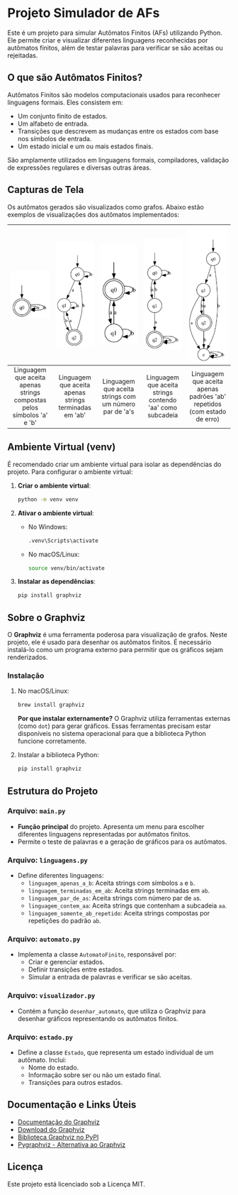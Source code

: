 # Projeto Simulador de AFs

Este é um projeto para simular Autômatos Finitos (AFs) utilizando Python. Ele permite criar e visualizar diferentes linguagens reconhecidas por autômatos finitos, além de testar palavras para verificar se são aceitas ou rejeitadas.

## O que são Autômatos Finitos?

Autômatos Finitos são modelos computacionais usados para reconhecer linguagens formais. Eles consistem em:
- Um conjunto finito de estados.
- Um alfabeto de entrada.
- Transições que descrevem as mudanças entre os estados com base nos símbolos de entrada.
- Um estado inicial e um ou mais estados finais.

São amplamente utilizados em linguagens formais, compiladores, validação de expressões regulares e diversas outras áreas.

## Capturas de Tela

Os autômatos gerados são visualizados como grafos. Abaixo estão exemplos de visualizações dos autômatos implementados:

| ![Automato 1](AFs/automato_1.png) | ![Automato 2](AFs/automato_2.png) | ![Automato 3](AFs/automato_3.png) | ![Automato 4](AFs/automato_4.png) | ![Automato 5](AFs/automato_5.png) |
|:---------------------------------:|:---------------------------------:|:---------------------------------:|:---------------------------------:|:---------------------------------:|
| Linguagem que aceita apenas strings compostas pelos símbolos 'a' e 'b' | Linguagem que aceita apenas strings terminadas em 'ab' | Linguagem que aceita strings com um número par de 'a's | Linguagem que aceita strings contendo 'aa' como subcadeia | Linguagem que aceita apenas padrões 'ab' repetidos (com estado de erro) |

## Ambiente Virtual (venv)

É recomendado criar um ambiente virtual para isolar as dependências do projeto. Para configurar o ambiente virtual:

1. **Criar o ambiente virtual**:
   ```bash
   python -m venv venv
   ```

2. **Ativar o ambiente virtual**:
   - No Windows:
     ```bash
     .venv\Scripts\activate
     ```
   - No macOS/Linux:
     ```bash
     source venv/bin/activate
     ```

3. **Instalar as dependências**:
   ```bash
   pip install graphviz
   ```

## Sobre o Graphviz

O **Graphviz** é uma ferramenta poderosa para visualização de grafos. Neste projeto, ele é usado para desenhar os autômatos finitos. É necessário instalá-lo como um programa externo para permitir que os gráficos sejam renderizados.

### Instalação
1. No macOS/Linux:
   ```bash
   brew install graphviz
   ```
   **Por que instalar externamente?**
   O Graphviz utiliza ferramentas externas (como `dot`) para gerar gráficos. Essas ferramentas precisam estar disponíveis no sistema operacional para que a biblioteca Python funcione corretamente.

2. Instalar a biblioteca Python:
   ```bash
   pip install graphviz
   ```

## Estrutura do Projeto

### Arquivo: `main.py`
- **Função principal** do projeto. Apresenta um menu para escolher diferentes linguagens representadas por autômatos finitos.
- Permite o teste de palavras e a geração de gráficos para os autômatos.

### Arquivo: `linguagens.py`
- Define diferentes linguagens:
  - `linguagem_apenas_a_b`: Aceita strings com símbolos `a` e `b`.
  - `linguagem_terminadas_em_ab`: Aceita strings terminadas em `ab`.
  - `linguagem_par_de_as`: Aceita strings com número par de `a`s.
  - `linguagem_contem_aa`: Aceita strings que contenham a subcadeia `aa`.
  - `linguagem_somente_ab_repetido`: Aceita strings compostas por repetições do padrão `ab`.

### Arquivo: `automato.py`
- Implementa a classe `AutomatoFinito`, responsável por:
  - Criar e gerenciar estados.
  - Definir transições entre estados.
  - Simular a entrada de palavras e verificar se são aceitas.

### Arquivo: `visualizador.py`
- Contém a função `desenhar_automato`, que utiliza o Graphviz para desenhar gráficos representando os autômatos finitos.

### Arquivo: `estado.py`
- Define a classe `Estado`, que representa um estado individual de um autômato. Inclui:
  - Nome do estado.
  - Informação sobre ser ou não um estado final.
  - Transições para outros estados.

## Documentação e Links Úteis

- [Documentação do Graphviz](https://graphviz.org/documentation/)
- [Download do Graphviz](https://graphviz.org/download/)
- [Biblioteca Graphviz no PyPI](https://pypi.org/project/graphviz/)
- [Pygraphviz - Alternativa ao Graphviz](https://pygraphviz.github.io/documentation/stable/install.html)

## Licença

Este projeto está licenciado sob a Licença MIT.
